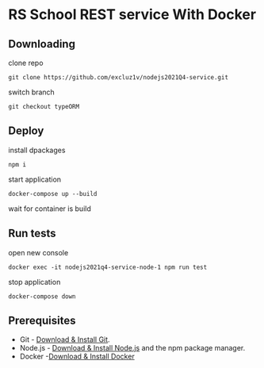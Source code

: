 # RS School REST service With Docker

## Downloading

clone repo

```
git clone https://github.com/excluz1v/nodejs2021Q4-service.git
```

switch branch

```
git checkout typeORM
```

## Deploy

install dpackages

```
npm i
```

start application

```
docker-compose up --build
```

wait for container is build

## Run tests

open new console

```
docker exec -it nodejs2021q4-service-node-1 npm run test
```

stop application

```
docker-compose down
```

## Prerequisites

- Git - [Download & Install Git](https://git-scm.com/downloads).
- Node.js - [Download & Install Node.js](https://nodejs.org/en/download/) and the npm package manager.
- Docker -[Download & Install Docker](https://www.docker.com/get-started)
